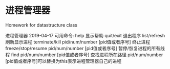 # 进程管理器
Homework for datastructure class

进程管理器 2019-04-17
可用命令:
help    显示帮助
quit/exit       退出程序
list/refresh    刷新显示进程
terminate/kill  pid/num/number [pid值或者序号]  终止进程
freeze/stop/resume  pid/num/number [pid值或者序号]      暂停/恢复进程的所有线程
find  pid/num/number [pid值或者序号]    查找进程所在路径
pid/num/number [pid值或者序号]可以替换为this表示进程管理器自己的进程
